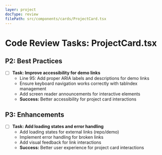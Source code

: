 ```yaml
---
layer: project
docType: review
filePath: src/components/cards/ProjectCard.tsx
---
```


# Code Review Tasks: ProjectCard.tsx

## P2: Best Practices
- [ ] **Task: Improve accessibility for demo links**
  - Line 95: Add proper ARIA labels and descriptions for demo links
  - Ensure keyboard navigation works correctly with tabIndex management
  - Add screen reader announcements for interactive elements
  - **Success:** Better accessibility for project card interactions

## P3: Enhancements
- [ ] **Task: Add loading states and error handling**
  - Add loading states for external links (repo/demo)
  - Implement error handling for broken links
  - Add visual feedback for link interactions
  - **Success:** Better user experience for project card interactions 